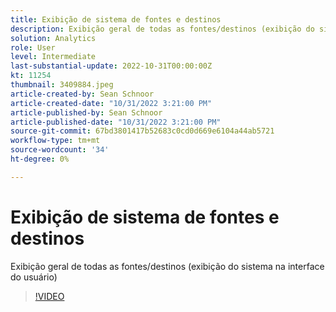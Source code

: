 ```yaml
---
title: Exibição de sistema de fontes e destinos
description: Exibição geral de todas as fontes/destinos (exibição do sistema na interface do usuário)
solution: Analytics
role: User
level: Intermediate
last-substantial-update: 2022-10-31T00:00:00Z
kt: 11254
thumbnail: 3409884.jpeg
article-created-by: Sean Schnoor
article-created-date: "10/31/2022 3:21:00 PM"
article-published-by: Sean Schnoor
article-published-date: "10/31/2022 3:21:00 PM"
source-git-commit: 67bd3801417b52683c0cd0d669e6104a44ab5721
workflow-type: tm+mt
source-wordcount: '34'
ht-degree: 0%

---
```



# Exibição de sistema de fontes e destinos

Exibição geral de todas as fontes/destinos (exibição do sistema na interface do usuário)

>[!VIDEO](https://video.tv.adobe.com/v/3409884/?quality=12&learn=on)
